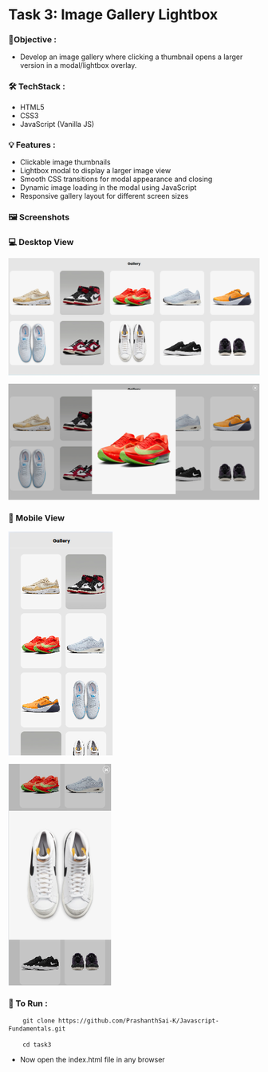 
# Task 3: Image Gallery Lightbox



### 🎯Objective :

- Develop an image gallery where clicking a thumbnail opens a larger version in a modal/lightbox overlay.

###  🛠️ TechStack :

- HTML5
- CSS3
- JavaScript (Vanilla JS)

### 💡 Features :

- Clickable image thumbnails
- Lightbox modal to display a larger image view
- Smooth CSS transitions for modal appearance and closing
- Dynamic image loading in the modal using JavaScript
- Responsive gallery layout for different screen sizes

### 🖼️ Screenshots

### 💻 Desktop View

![View 1](./images/image1.png)

![View 2](./images/image2.png)


### 📱 Mobile View

![View 3](./images/image3.png)

![View 4](./images/image4.png)



### 🚀 To Run :

```
    git clone https://github.com/PrashanthSai-K/Javascript-Fundamentals.git

    cd task3
```
- Now open the index.html file in any browser
